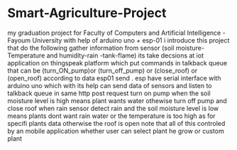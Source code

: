 # Smart-Agriculture-Project
my graduation project for Faculty of Computers and Artificial Intelligence -Fayoum University
with help of arduino uno + esp-01 i introduce this project that do the following
gather information from sensor (soil moisture-Temperature and humidity-rain -tank-flame)
its take decsions at iot application on thingspeak platform which put commands in talkback queue that can be (turn_ON_pump)or (turn_off_pump)
or (close_roof) or (open_roof) according to data esp01 send .
esp have serial interface with arduino uno which with its help can send data of sensors and listen to talkback queue in same http post request
turn on pump when the soil moisture level is high means plant wants water othewise turn off pump and close roof when rain sensor detect rain and the soil moisture level is low means plants dont want rain water or the temperature is too high as for specifi plants data otherwise the roof is open
note that all of this controled by an mobile application whether user can select plant he grow or custom plant 

